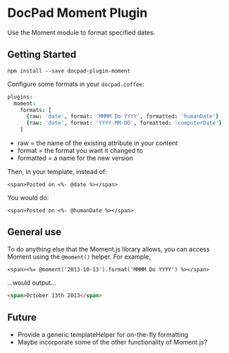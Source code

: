 # DocPad Moment Plugin
Use the Moment module to format specified dates.

## Getting Started

```
npm install --save docpad-plugin-moment
```

Configure some formats in your `docpad.coffee`:
```coffee
plugins:
  moment:
    formats: [
      {raw: 'date', format: 'MMMM Do YYYY', formatted: 'humanDate'}
      {raw: 'date', format: 'YYYY-MM-DD', formatted: 'computerDate'}
    ]
```

* raw = the name of the existing attribute in your content
* format = the format you want it changed to
* formatted = a name for the new version

Then, in your template, instead of:
```eco
<span>Posted on <%- @date %></span>
```

You would do:
```eco
<span>Posted on <%- @humanDate %></span>
```

## General use

To do anything else that the Moment.js library allows, you can access Moment using the `@moment()` helper. For example,

``` eco
<span><%= @moment('2013-10-13').format('MMMM Do YYYY') %></span>
```
...would output...
``` html
<span>October 13th 2013</span>
```

## Future

* Provide a generic templateHelper for on-the-fly formatting
* Maybe incorporate some of the other functionality of Moment.js?